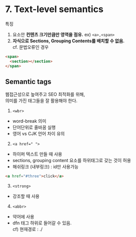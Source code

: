 # 7. Text-level semantics
특징
1. 요소안 **컨텐츠 크기만큼만 영역을 점유.** ex) `<a>,<span>`
2. **자식으로 Sections, Grouping Contents를 배치할 수 없음.**   
cf.  문법오류인 경우
  ```html
<span>
	<section></section>
</span>
```
  
  ## Semantic tags
  웹접근성으로 높여주고 SEO 최적화를 위해,   
  의미를 가진 태그들을 잘 활용해야 한다.
  1. `<wbr>`
  - word-break 의미
  - 단어단위로 줄바꿈 실행
  - 영어 vs CJK 언어 차이 유의
  2.  `<a href=" ">`
  -  하이퍼 텍스트 만들 때 사용
  - sections, grouping content 요소를 하위태그로 갖는 것이 허용
  - 해쉬링크 (내부링크) : id만 사용가능
 ```html
<a href="#three">click</a> 
```
  3. `<strong>`
  - 강조할 때 사용
  4. `<abbr>`
  - 약어에 사용
  - dfn 태그 하위로 들어갈 수 있음.   
  cf) 현재경로 : ./
